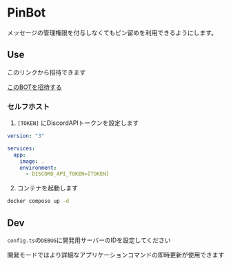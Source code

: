 # PinBot

メッセージの管理権限を付与しなくてもピン留めを利用できるようにします。

## Use

このリンクから招待できます

[このBOTを招待する](https://discord.com/api/oauth2/authorize?client_id=1171376502990962731&permissions=10240&scope=bot)

### セルフホスト

1. `[TOKEN]` にDiscordAPIトークンを設定します

```yml
version: "3"

services:
  app:
    image: .
    environment:
      - DISCORD_API_TOKEN=[TOKEN]
```

2. コンテナを起動します

```sh
docker compose up -d
```

## Dev

`config.ts`の`DEBUG`に開発用サーバーのIDを設定してください

開発モードではより詳細なアプリケーションコマンドの即時更新が使用できます
